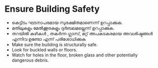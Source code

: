 # Ensure Building Safety

* കെട്ടിടം ഘടനാപരമായ സുരക്ഷിതമാണെന്ന് ഉറപ്പാക്കുക. 
* മതിലുകളും മേൽക്കൂരകളും ദുർബലമല്ലെന്ന് ഉറപ്പാക്കുക.
* തറയിൽ കുഴികൾ , തകർന്ന ഗ്ലാസ്, മറ്റ് അപകടകരമായ അവശിഷ്ടങ്ങൾ എന്നിവ ഉണ്ടോ എന്ന് പരിശോധിക്കുക
* Make sure the building is structurally safe.
* Look for buckled walls or floors.
* Watch for holes in the floor, broken glass and other potentially dangerous debris.

